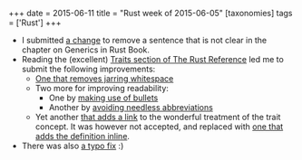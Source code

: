 +++
date = 2015-06-11
title = "Rust week of 2015-06-05"
[taxonomies]
tags = ['Rust']
+++

-   I submitted [a change] to remove a sentence that is not clear in the
    chapter on Generics in Rust Book.
-   Reading the (excellent) [Traits section of The Rust Reference] led
    me to submit the following improvements:
    -   [One that removes jarring whitespace]
    -   Two more for improving readability:
        -   One by [making use of bullets]
        -   Another by [avoiding needless abbreviations]
    -   Yet another [that adds a link] to the wonderful treatment of the
        trait concept. It was however not accepted, and replaced with
        [one that adds the definition inline].
-   There was also [a typo fix] :)

  [a change]: https://github.com/rust-lang/rust/pull/26105
  [Traits section of The Rust Reference]: https://doc.rust-lang.org/reference.html#traits
  [One that removes jarring whitespace]: https://github.com/rust-lang/rust/pull/26111
  [making use of bullets]: https://github.com/rust-lang/rust/pull/26112
  [avoiding needless abbreviations]: https://github.com/rust-lang/rust/pull/26113
  [that adds a link]: https://github.com/rust-lang/rust/pull/26116
  [one that adds the definition inline]: https://github.com/rust-lang/rust/pull/26118
  [a typo fix]: https://github.com/rust-lang/rust/pull/26195
